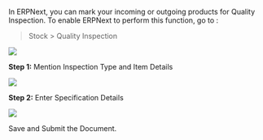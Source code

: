 In ERPNext, you can mark your incoming or outgoing products for Quality
Inspection. To enable ERPNext to perform this function, go to :

  

> Stock > Quality Inspection

  

![](/assets/manual_erpnext_com/old_images/erpnext/quality-inspection.png)  

  

__Step 1:__ Mention Inspection Type and Item Details


![](/assets/manual_erpnext_com/old_images/erpnext/quality-inspection-2.png) 


  

__Step 2:__ Enter Specification Details

  

![](/assets/manual_erpnext_com/old_images/erpnext/quality-inspection-3.png)  

  

Save and Submit the Document.

